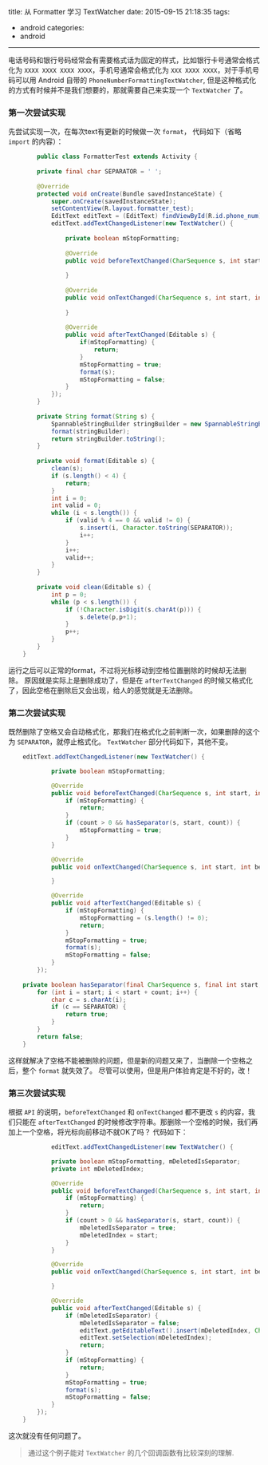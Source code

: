 title: 从 Formatter 学习 TextWatcher
date: 2015-09-15 21:18:35
tags: 
-  android
categories:
-  android
---

电话号码和银行号码经常会有需要格式话为固定的样式，比如银行卡号通常会格式化为 `XXXX XXXX XXXX XXXX`，手机号通常会格式化为 `XXX XXXX XXXX`，对于手机号码可以用 Android 自带的 `PhoneNumberFormattingTextWatcher`, 但是这种格式化的方式有时候并不是我们想要的，那就需要自己来实现一个 `TextWatcher` 了。

### 第一次尝试实现
先尝试实现一次，在每次text有更新的时候做一次 `format`， 代码如下（省略 `import` 的内容）：

```java
        public class FormatterTest extends Activity {
    
        private final char SEPARATOR = ' ';
    
        @Override
        protected void onCreate(Bundle savedInstanceState) {
            super.onCreate(savedInstanceState);
            setContentView(R.layout.formatter_test);
            EditText editText = (EditText) findViewById(R.id.phone_num);
            editText.addTextChangedListener(new TextWatcher() {
    
                private boolean mStopFormatting;
    
                @Override
                public void beforeTextChanged(CharSequence s, int start, int count, int after) {
    
                }
    
                @Override
                public void onTextChanged(CharSequence s, int start, int before, int count) {
    
                }
    
                @Override
                public void afterTextChanged(Editable s) {
                    if(mStopFormatting) {
                        return;
                    }
                    mStopFormatting = true;
                    format(s);
                    mStopFormatting = false;
                }
            });
        }
    
        private String format(String s) {
            SpannableStringBuilder stringBuilder = new SpannableStringBuilder();
            format(stringBuilder);
            return stringBuilder.toString();
        }
    
        private void format(Editable s) {
            clean(s);
            if (s.length() < 4) {
                return;
            }
            int i = 0;
            int valid = 0;
            while (i < s.length()) {
                if (valid % 4 == 0 && valid != 0) {
                    s.insert(i, Character.toString(SEPARATOR));
                    i++;
                }
                i++;
                valid++;
            }
        }
    
        private void clean(Editable s) {
            int p = 0;
            while (p < s.length()) {
                if (!Character.isDigit(s.charAt(p))) {
                    s.delete(p,p+1);
                }
                p++;
            }
        }
    }
```

运行之后可以正常的format，不过将光标移动到空格位置删除的时候却无法删除。
原因就是实际上是删除成功了，但是在 `afterTextChanged` 的时候又格式化了，因此空格在删除后又会出现，给人的感觉就是无法删除。

### 第二次尝试实现
既然删除了空格又会自动格式化，那我们在格式化之前判断一次，如果删除的这个为 `SEPARATOR`，就停止格式化。
`TextWatcher` 部分代码如下，其他不变。

```java
    editText.addTextChangedListener(new TextWatcher() {

            private boolean mStopFormatting;

            @Override
            public void beforeTextChanged(CharSequence s, int start, int count, int after) {
                if (mStopFormatting) {
                    return;
                }
                if (count > 0 && hasSeparator(s, start, count)) {
                    mStopFormatting = true;
                }
            }

            @Override
            public void onTextChanged(CharSequence s, int start, int before, int count) {

            }

            @Override
            public void afterTextChanged(Editable s) {
                if (mStopFormatting) {
                    mStopFormatting = (s.length() != 0);
                    return;
                }
                mStopFormatting = true;
                format(s);
                mStopFormatting = false;
            }
        });
        
    private boolean hasSeparator(final CharSequence s, final int start, final int count) {
        for (int i = start; i < start + count; i++) {
            char c = s.charAt(i);
            if (c == SEPARATOR) {
                return true;
            }
        }
        return false;
    }
```

这样就解决了空格不能被删除的问题，但是新的问题又来了，当删除一个空格之后，整个 `format` 就失效了。
尽管可以使用，但是用户体验肯定是不好的，改！

### 第三次尝试实现
根据 `API` 的说明，`beforeTextChanged` 和 `onTextChanged` 都不更改 `s` 的内容，我们只能在  `afterTextChanged` 的时候修改字符串。那删除一个空格的时候，我们再加上一个空格，将光标向前移动不就OK了吗？ 代码如下：

```java
            editText.addTextChangedListener(new TextWatcher() {

            private boolean mStopFormatting, mDeletedIsSeparator;
            private int mDeletedIndex;

            @Override
            public void beforeTextChanged(CharSequence s, int start, int count, int after) {
                if (mStopFormatting) {
                    return;
                }
                if (count > 0 && hasSeparator(s, start, count)) {
                    mDeletedIsSeparator = true;
                    mDeletedIndex = start;
                }
            }

            @Override
            public void onTextChanged(CharSequence s, int start, int before, int count) {

            }

            @Override
            public void afterTextChanged(Editable s) {
                if (mDeletedIsSeparator) {
                    mDeletedIsSeparator = false;
                    editText.getEditableText().insert(mDeletedIndex, Character.toString(SEPARATOR));
                    editText.setSelection(mDeletedIndex);
                    return;
                }
                if (mStopFormatting) {
                    return;
                }
                mStopFormatting = true;
                format(s);
                mStopFormatting = false;
            }
        });
    }
```

这次就没有任何问题了。

> 通过这个例子能对 `TextWatcher` 的几个回调函数有比较深刻的理解.